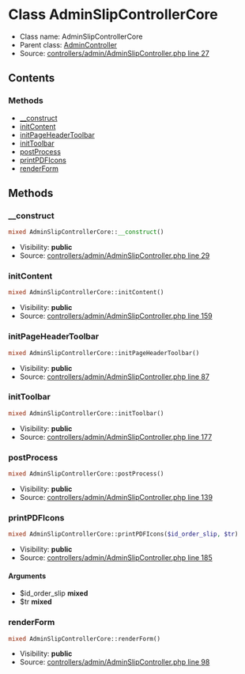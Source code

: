 Class AdminSlipControllerCore
=====================





* Class name: AdminSlipControllerCore
* Parent class: [AdminController](class.AdminControllerCore.md)
* Source: [controllers/admin/AdminSlipController.php line 27](https://github.com/PrestaShop/PrestaShop/blob/1.6.0.11/controllers/admin/AdminSlipController.php#L27)


Contents
--------



### Methods

* [__construct](#method-__construct)
* [initContent](#method-initContent)
* [initPageHeaderToolbar](#method-initPageHeaderToolbar)
* [initToolbar](#method-initToolbar)
* [postProcess](#method-postProcess)
* [printPDFIcons](#method-printPDFIcons)
* [renderForm](#method-renderForm)






Methods
-------


### <a name="method-__construct"></a>__construct

```php
mixed AdminSlipControllerCore::__construct()
```





* Visibility: **public**
* Source: [controllers/admin/AdminSlipController.php line 29](https://github.com/PrestaShop/PrestaShop/blob/1.6.0.11/controllers/admin/AdminSlipController.php#L29)




### <a name="method-initContent"></a>initContent

```php
mixed AdminSlipControllerCore::initContent()
```





* Visibility: **public**
* Source: [controllers/admin/AdminSlipController.php line 159](https://github.com/PrestaShop/PrestaShop/blob/1.6.0.11/controllers/admin/AdminSlipController.php#L159)




### <a name="method-initPageHeaderToolbar"></a>initPageHeaderToolbar

```php
mixed AdminSlipControllerCore::initPageHeaderToolbar()
```





* Visibility: **public**
* Source: [controllers/admin/AdminSlipController.php line 87](https://github.com/PrestaShop/PrestaShop/blob/1.6.0.11/controllers/admin/AdminSlipController.php#L87)




### <a name="method-initToolbar"></a>initToolbar

```php
mixed AdminSlipControllerCore::initToolbar()
```





* Visibility: **public**
* Source: [controllers/admin/AdminSlipController.php line 177](https://github.com/PrestaShop/PrestaShop/blob/1.6.0.11/controllers/admin/AdminSlipController.php#L177)




### <a name="method-postProcess"></a>postProcess

```php
mixed AdminSlipControllerCore::postProcess()
```





* Visibility: **public**
* Source: [controllers/admin/AdminSlipController.php line 139](https://github.com/PrestaShop/PrestaShop/blob/1.6.0.11/controllers/admin/AdminSlipController.php#L139)




### <a name="method-printPDFIcons"></a>printPDFIcons

```php
mixed AdminSlipControllerCore::printPDFIcons($id_order_slip, $tr)
```





* Visibility: **public**
* Source: [controllers/admin/AdminSlipController.php line 185](https://github.com/PrestaShop/PrestaShop/blob/1.6.0.11/controllers/admin/AdminSlipController.php#L185)


#### Arguments
* $id_order_slip **mixed**
* $tr **mixed**



### <a name="method-renderForm"></a>renderForm

```php
mixed AdminSlipControllerCore::renderForm()
```





* Visibility: **public**
* Source: [controllers/admin/AdminSlipController.php line 98](https://github.com/PrestaShop/PrestaShop/blob/1.6.0.11/controllers/admin/AdminSlipController.php#L98)



